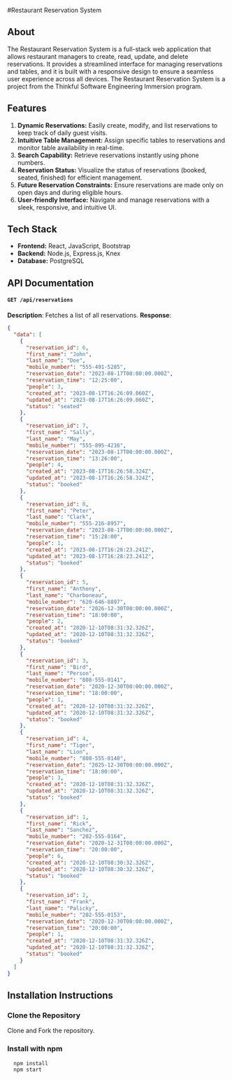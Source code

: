 #Restaurant Reservation System

## About

The Restaurant Reservation System is a full-stack web application that allows restaurant managers to create, read, update, and delete reservations. It provides a streamlined interface for managing reservations and tables, and it is built with a responsive design to ensure a seamless user experience across all devices. The Restaurant Reservation System is a project from the Thinkful Software Engineering Immersion program.

## Features

1. **Dynamic Reservations:** Easily create, modify, and list reservations to keep track of daily guest visits.
2. **Intuitive Table Management:** Assign specific tables to reservations and monitor table availability in real-time.
3. **Search Capability:** Retrieve reservations instantly using phone numbers.
4. **Reservation Status:** Visualize the status of reservations (booked, seated, finished) for efficient management.
5. **Future Reservation Constraints:** Ensure reservations are made only on open days and during eligible hours.
6. **User-friendly Interface:** Navigate and manage reservations with a sleek, responsive, and intuitive UI.

## Tech Stack

- **Frontend:** React, JavaScript, Bootstrap
- **Backend:** Node.js, Express.js, Knex
- **Database:** PostgreSQL

## API Documentation

#### `GET /api/reservations`

**Description**: Fetches a list of all reservations.
**Response**:

```json
{
  "data": [
    {
      "reservation_id": 6,
      "first_name": "John",
      "last_name": "Doe",
      "mobile_number": "555-491-5285",
      "reservation_date": "2023-08-17T00:00:00.000Z",
      "reservation_time": "12:25:00",
      "people": 3,
      "created_at": "2023-08-17T16:26:09.060Z",
      "updated_at": "2023-08-17T16:26:09.060Z",
      "status": "seated"
    },
    {
      "reservation_id": 7,
      "first_name": "Sally",
      "last_name": "May",
      "mobile_number": "555-895-4216",
      "reservation_date": "2023-08-17T00:00:00.000Z",
      "reservation_time": "13:26:00",
      "people": 4,
      "created_at": "2023-08-17T16:26:58.324Z",
      "updated_at": "2023-08-17T16:26:58.324Z",
      "status": "booked"
    },
    {
      "reservation_id": 8,
      "first_name": "Peter",
      "last_name": "Clark",
      "mobile_number": "555-216-8957",
      "reservation_date": "2023-08-17T00:00:00.000Z",
      "reservation_time": "15:28:00",
      "people": 1,
      "created_at": "2023-08-17T16:28:23.241Z",
      "updated_at": "2023-08-17T16:28:23.241Z",
      "status": "booked"
    },
    {
      "reservation_id": 5,
      "first_name": "Anthony",
      "last_name": "Charboneau",
      "mobile_number": "620-646-8897",
      "reservation_date": "2026-12-30T00:00:00.000Z",
      "reservation_time": "18:00:00",
      "people": 2,
      "created_at": "2020-12-10T08:31:32.326Z",
      "updated_at": "2020-12-10T08:31:32.326Z",
      "status": "booked"
    },
    {
      "reservation_id": 3,
      "first_name": "Bird",
      "last_name": "Person",
      "mobile_number": "808-555-0141",
      "reservation_date": "2020-12-30T00:00:00.000Z",
      "reservation_time": "18:00:00",
      "people": 1,
      "created_at": "2020-12-10T08:31:32.326Z",
      "updated_at": "2020-12-10T08:31:32.326Z",
      "status": "booked"
    },
    {
      "reservation_id": 4,
      "first_name": "Tiger",
      "last_name": "Lion",
      "mobile_number": "808-555-0140",
      "reservation_date": "2025-12-30T00:00:00.000Z",
      "reservation_time": "18:00:00",
      "people": 3,
      "created_at": "2020-12-10T08:31:32.326Z",
      "updated_at": "2020-12-10T08:31:32.326Z",
      "status": "booked"
    },
    {
      "reservation_id": 1,
      "first_name": "Rick",
      "last_name": "Sanchez",
      "mobile_number": "202-555-0164",
      "reservation_date": "2020-12-31T00:00:00.000Z",
      "reservation_time": "20:00:00",
      "people": 6,
      "created_at": "2020-12-10T08:30:32.326Z",
      "updated_at": "2020-12-10T08:30:32.326Z",
      "status": "booked"
    },
    {
      "reservation_id": 2,
      "first_name": "Frank",
      "last_name": "Palicky",
      "mobile_number": "202-555-0153",
      "reservation_date": "2020-12-30T00:00:00.000Z",
      "reservation_time": "20:00:00",
      "people": 1,
      "created_at": "2020-12-10T08:31:32.326Z",
      "updated_at": "2020-12-10T08:31:32.326Z",
      "status": "booked"
    }
  ]
}
```

## Installation Instructions

### Clone the Repository

Clone and Fork the repository.

### Install with npm

```bash
  npm install
  npm start
```
